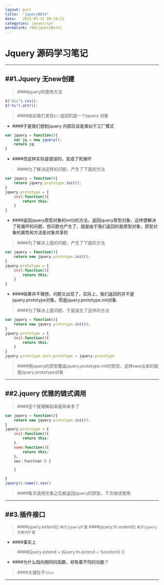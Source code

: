 ```yaml
---
layout: post
title:  "jqueryNOte"
date:   2015-03-31 09:19:11
categories: javascript
permalink: /md/jqueryNote/
---
```


Jquery 源码学习笔记
====
---
##1.Jquery 无new创建
---
> ####jquery的使用方法

```javascript
$("div").css();
$("#p").attr();
```
> ####由此我们发现`$()`返回的是一个jquery 对象

 - ####于是我们想到jquery 内部应该是类似于工厂模式

```javascript
var jquery = function(){
    var jq = new jquery();
    return jq;
}
```
- ####但这样实际是错误的，变成了死循环

> ####为了解决这样的问题，产生了下面的方法

```javascript
var jquery = function(){
    return jquery.prototype.init();
}
jquery.prototype = {
    init:function(){
        return this;
    }
}
```
- ####返回jquery原型对象的init()的方法，返回jquery原型对象，这样便解决了死循环的问题，但问题也产生了，就是由于我们返回的是原型对象，原型对象的属性和方法是对象共享的

> ####为了解决上面的问题，产生了下面的方法

```javascript
var jquery = function(){
    return new jquery.prototype.init();
}
jquery.prototype = {
    init:function(){
        return this;
    }
}
```
- ####结果并不理想，问题又出现了，实际上，我们返回的并不是jquery.prototype对象，而是jquery.prototype.init对象.

> ####为了解决上面问题，于是诞生了这样的方法

```javascript
var jquery = function(){
    return new jquery.prototype.init();
}
jquery.prototype = {
    init:function(){
        return this;
    }
}
jquery.prototype.init.prototype = jquery.prototype
```
> ####用jquery的原型覆盖jquery.prototype.init的原型，这样new出来的就是jquery.prototype对象

---
##2.jquery 优雅的链式调用
---

> ####这个就理解起来就简单多了

```javascript
var jquery = function(){
    return new jquery.prototype.init();
}
jquery.prototype = {
    init:function(){
        return this;
    },
    name:function(){
        return this;
    }，
    sex：function（）{

    }

}
jquery().name().sex()
```
> ####每次调用完事之后都返回jquery的原型，下次继续使用

---

##3.插件接口
---
> ####jquery.extend()  `用于jquery扩展`
> ####jquery.fn.extend() `用于jquery对象的扩展`

- ####事实上

> ####jQuery.extend = jQuery.fn.extend = function() {}

- ####为什么指向相同的函数，却有着不同的功能？

> ####关键在于`this`

---